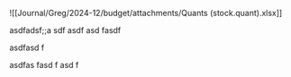 ![[Journal/Greg/2024-12/budget/attachments/Quants (stock.quant).xlsx]]

asdfadsf;;a
sdf
asdf
asd
fasdf


asdfasd
f

asdfas
fasd
f
asd
f
